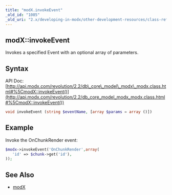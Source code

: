 ```yaml
---
title: "modX.invokeEvent"
_old_id: "1085"
_old_uri: "2.x/developing-in-modx/other-development-resources/class-reference/modx/modx.invokeevent"
---
```


## modX::invokeEvent

Invokes a specified Event with an optional array of parameters.

## Syntax

API Doc: [http://api.modx.com/revolution/2.2/db\_core\_model\_modx\_modx.class.html#%5CmodX::invokeEvent()](http://api.modx.com/revolution/2.2/db_core_model_modx_modx.class.html#%5CmodX::invokeEvent())

``` php 
void invokeEvent (string $eventName, [array $params = array ()])
```

## Example

Invoke the OnChunkRender event:

``` php 
$modx->invokeEvent('OnChunkRender',array(
   'id' => $chunk->get('id'),
));
```

## See Also

- [modX](developing-in-modx/other-development-resources/class-reference/modx "modX")